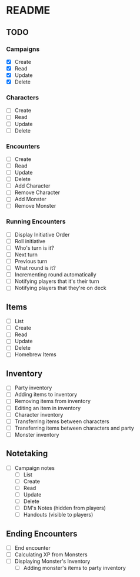 # README

## TODO

### Campaigns
- [x] Create
- [x] Read
- [x] Update
- [x] Delete

### Characters
- [ ] Create
- [ ] Read
- [ ] Update
- [ ] Delete

### Encounters
- [ ] Create
- [ ] Read
- [ ] Update
- [ ] Delete
- [ ] Add Character
- [ ] Remove Character
- [ ] Add Monster
- [ ] Remove Monster

### Running Encounters
- [ ] Display Initiative Order
- [ ] Roll initiative
- [ ] Who's turn is it?
- [ ] Next turn
- [ ] Previous turn
- [ ] What round is it?
- [ ] Incrementing round automatically
- [ ] Notifying players that it's their turn
- [ ] Notifying players that they're on deck

## Items
- [ ] List
- [ ] Create
- [ ] Read
- [ ] Update
- [ ] Delete
- [ ] Homebrew Items

## Inventory
- [ ] Party inventory
- [ ] Adding items to inventory
- [ ] Removing items from inventory
- [ ] Editing an item in inventory
- [ ] Character inventory
- [ ] Transferring items between characters
- [ ] Transferring items between characters and party
- [ ] Monster inventory

## Notetaking
- [ ] Campaign notes
  - [ ] List
  - [ ] Create
  - [ ] Read
  - [ ] Update
  - [ ] Delete
  - [ ] DM's Notes (hidden from players)
  - [ ] Handouts (visible to players)

## Ending Encounters
- [ ] End encounter
- [ ] Calculating XP from Monsters
- [ ] Displaying Monster's Inventory
  - [ ] Adding monster's items to party inventory
